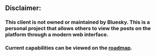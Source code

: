 ## Disclaimer:
### This client is not owned or maintained by Bluesky. This is a personal project that allows others to view the posts on the platform through a modern web interface.

### Current capabilities can be viewed on the [roadmap](https://github.com/users/Amazingca/projects/2/views/1).

